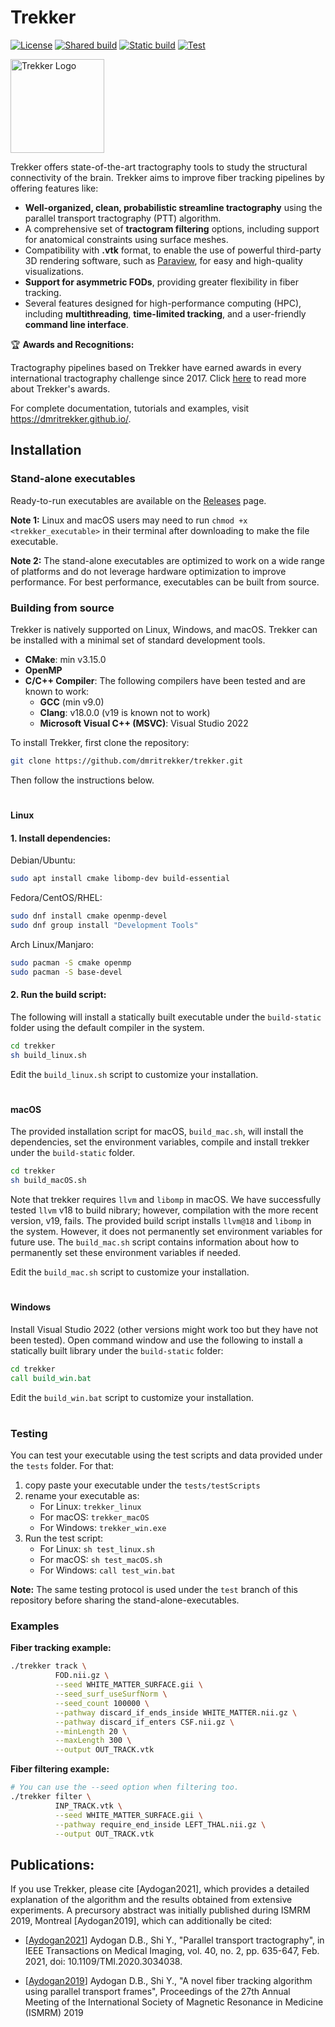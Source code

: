 # Trekker

[![License](https://img.shields.io/badge/License-BSD_3--Clause-blue.svg)](https://opensource.org/licenses/BSD-3-Clause) [![Shared build](https://github.com/dmritrekker/trekker/actions/workflows/build_shared.yml/badge.svg?branch=build)](https://github.com/dmritrekker/trekker/actions/workflows/build_shared.yml) [![Static build](https://github.com/dmritrekker/trekker/actions/workflows/build_static.yml/badge.svg?branch=build)](https://github.com/dmritrekker/trekker/actions/workflows/build_static.yml) [![Test](https://github.com/baranaydogan/trekker/actions/workflows/test.yml/badge.svg?branch=test)](https://github.com/baranaydogan/trekker/actions/workflows/test.yml)

<img src="doc/source/_static/logo_github.png" alt="Trekker Logo" align="center" width="150">

Trekker offers state-of-the-art tractography tools to study the structural connectivity of the brain. Trekker aims to improve fiber tracking pipelines by offering features like:

- **Well-organized, clean, probabilistic streamline tractography** using the parallel transport tractography (PTT) algorithm.
- A comprehensive set of **tractogram filtering** options, including support for anatomical constraints using surface meshes.
- Compatibility with **.vtk** format, to enable the use of powerful third-party 3D rendering software, such as [Paraview](https://www.paraview.org/), for easy and high-quality visualizations.
- **Support for asymmetric FODs**, providing greater flexibility in fiber tracking.
- Several features designed for high-performance computing (HPC), including **multithreading**, **time-limited tracking**, and a user-friendly **command line interface**.

🏆 **Awards and Recognitions:**

Tractography pipelines based on Trekker have earned awards in every international tractography challenge since 2017. Click [here](https://dmritrekker.github.io/about/awards.html) to read more about Trekker's awards.

For complete documentation, tutorials and examples, visit https://dmritrekker.github.io/.

## Installation

### Stand-alone executables

Ready-to-run executables are available on the [Releases](https://github.com/dmritrekker/trekker/releases) page. 

**Note 1:** Linux and macOS users may need to run `chmod +x <trekker_executable>` in their terminal after downloading to make the file executable.

**Note 2:** The stand-alone executables are optimized to work on a wide range of platforms and do not leverage hardware optimization to improve performance. For best performance, executables can be built from source.


### Building from source

Trekker is natively supported on Linux, Windows, and macOS. Trekker can be installed with a minimal set of standard development tools.

*   **CMake**: min v3.15.0
*   **OpenMP**
*   **C/C++ Compiler**: The following compilers have been tested and are known to work:
    *   **GCC** (min v9.0)
    *   **Clang**: v18.0.0 (v19 is known not to work)
    *   **Microsoft Visual C++ (MSVC)**: Visual Studio 2022

To install Trekker, first clone the repository: 

```bash
git clone https://github.com/dmritrekker/trekker.git
```

Then follow the instructions below.


#
#### Linux

#### 1. Install dependencies:

Debian/Ubuntu:
```bash
sudo apt install cmake libomp-dev build-essential
```

Fedora/CentOS/RHEL:
```bash
sudo dnf install cmake openmp-devel
sudo dnf group install "Development Tools"
```

Arch Linux/Manjaro:
```bash
sudo pacman -S cmake openmp
sudo pacman -S base-devel
```

#### 2. Run the build script:

The following will install a statically built executable under the `build-static` folder using the default compiler in the system.
```bash
cd trekker
sh build_linux.sh
```


Edit the `build_linux.sh` script to customize your installation.

#
#### macOS

The provided installation script for macOS, `build_mac.sh`, will install the dependencies, set the environment variables, compile and install trekker under the `build-static` folder.

```bash
cd trekker
sh build_macOS.sh
```

Note that trekker requires `llvm` and `libomp` in macOS. We have successfully tested `llvm` v18 to build nibrary; however, compilation with the more recent version, v19, fails. The provided build script installs `llvm@18` and `libomp` in the system. However, it does not permanently set environment variables for future use. The `build_mac.sh` script contains information about how to permanently set these environment variables if needed.

Edit the `build_mac.sh` script to customize your installation.

#
#### Windows

Install Visual Studio 2022 (other versions might work too but they have not been tested). Open command window and use the following to install a statically built library under the `build-static` folder:

```cmd
cd trekker
call build_win.bat
```

Edit the `build_win.bat` script to customize your installation.

#
### Testing

You can test your executable using the test scripts and data provided under the `tests` folder. For that:

1. copy paste your executable under the `tests/testScripts`
2. rename your executable as:
    - For Linux: `trekker_linux`
    - For macOS: `trekker_macOS` 
    - For Windows: `trekker_win.exe`
3. Run the test script:
    - For Linux: `sh test_linux.sh`
    - For macOS: `sh test_macOS.sh`
    - For Windows: `call test_win.bat`

**Note:** The same testing protocol is used under the `test` branch of this repository before sharing the stand-alone-executables.

### Examples

**Fiber tracking example:**
```bash
./trekker track \
          FOD.nii.gz \
          --seed WHITE_MATTER_SURFACE.gii \
          --seed_surf_useSurfNorm \
          --seed_count 100000 \
          --pathway discard_if_ends_inside WHITE_MATTER.nii.gz \
          --pathway discard_if_enters CSF.nii.gz \
          --minLength 20 \
          --maxLength 300 \
          --output OUT_TRACK.vtk
```

**Fiber filtering example:**
```bash
# You can use the --seed option when filtering too.
./trekker filter \
          INP_TRACK.vtk \
          --seed WHITE_MATTER_SURFACE.gii \
          --pathway require_end_inside LEFT_THAL.nii.gz \
          --output OUT_TRACK.vtk
```


Publications:
------------

If you use Trekker, please cite [Aydogan2021], which provides a detailed explanation of the algorithm and the results obtained from extensive experiments. A precursory abstract was initially published during ISMRM 2019, Montreal [Aydogan2019], which can additionally be cited:

- [[Aydogan2021](https://ieeexplore.ieee.org/abstract/document/9239977/)] Aydogan D.B., Shi Y., "Parallel transport tractography", in IEEE Transactions on Medical Imaging, vol. 40, no. 2, pp. 635-647, Feb. 2021, doi: 10.1109/TMI.2020.3034038.

- [[Aydogan2019](https://www.researchgate.net/publication/336847169_A_novel_fiber-tracking_algorithm_using_parallel_transport_frames)] Aydogan D.B., Shi Y., "A novel fiber tracking algorithm using parallel transport frames", Proceedings of the 27th Annual Meeting of the International Society of Magnetic Resonance in Medicine (ISMRM) 2019
